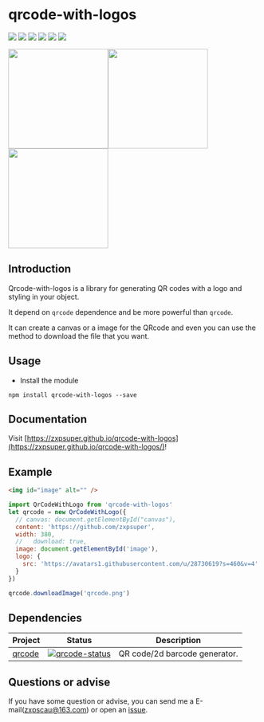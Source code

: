# qrcode-with-logos

![](https://img.shields.io/github/stars/zxpsuper/qrcode-with-logos?style=flat&logo=github) ![](https://img.shields.io/github/forks/zxpsuper/qrcode-with-logos?style=flat&logo=github) ![](https://img.shields.io/npm/v/qrcode-with-logos.svg?style=flat&logo=npm) ![](https://img.shields.io/npm/dt/qrcode-with-logos.svg?style=flat) ![](https://img.shields.io/npm/dm/qrcode-with-logos) ![](https://img.shields.io/npm/l/qrcode.svg?style=flat)

<img src="./images/qr-code.png" width="200"><img src="./images/qr-code2.png" width="200"><img src="./images/qr-code3.png" width="200">

## Introduction

Qrcode-with-logos is a library for generating QR codes with a logo and styling in your object.

It depend on `qrcode` dependence and be more powerful than `qrcode`.

It can create a canvas or a image for the QRcode and even you can use the method to download the file that you want.

## Usage

- Install the module

```
npm install qrcode-with-logos --save
```

## Documentation

Visit [https://zxpsuper.github.io/qrcode-with-logos](https://zxpsuper.github.io/qrcode-with-logos/)!

## Example

```html
<img id="image" alt="" />
```

```js
import QrCodeWithLogo from 'qrcode-with-logos'
let qrcode = new QrCodeWithLogo({
  // canvas: document.getElementById("canvas"),
  content: 'https://github.com/zxpsuper',
  width: 380,
  //   download: true,
  image: document.getElementById('image'),
  logo: {
    src: 'https://avatars1.githubusercontent.com/u/28730619?s=460&v=4'
  }
})

qrcode.downloadImage('qrcode.png')
```

## Dependencies

| Project  | Status                             | Description                   |
| -------- | ---------------------------------- | ----------------------------- |
| [qrcode] | [![qrcode-status]][qrcode-package] | QR code/2d barcode generator. |

[qrcode]: https://github.com/soldair/node-qrcode
[qrcode-status]: https://img.shields.io/npm/v/qrcode.svg
[qrcode-package]: https://npmjs.com/package/qrcode

## Questions or advise

If you have some question or advise, you can send me a E-mail(zxpscau@163.com) or open an [issue](https://github.com/zxpsuper/qrcode-with-logos/issues/new).
